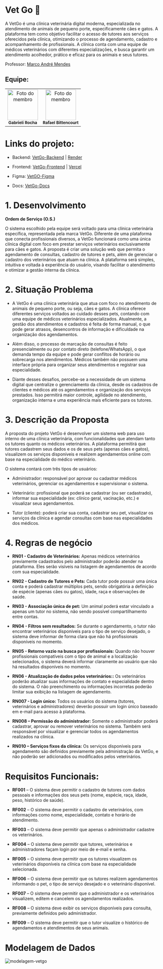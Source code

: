 # Vet Go 🐾 

A VetGo é uma clínica veterinária digital moderna, especializada no atendimento de animais de pequeno porte, especificamente cães e gatos. A plataforma tem como objetivo facilitar o acesso de tutores aos serviços oferecidos pela clínica, otimizando o processo de agendamento, cadastro e acompanhamento de profissionais. A clínica conta com uma equipe de médicos veterinários com diferentes especializações, e busca garantir um atendimento acolhedor, prático e eficaz para os animais e seus tutores.

Professor: [Marco André Mendes](github.com/marcoandre)

## Equipe:

<table>
  <tr>
    <td align="center">
      <img src="https://github.com/GabrieliMarta.png" width="100px;" alt="Foto do membro"/><br />
      <sub><b>Gabrieli Rocha</b></sub>
    </td>
    <td align="center">
      <img src="https://github.com/Rafabitte17.png" width="100px;" alt="Foto do membro"/><br />
      <sub><b> Rafael Bittencourt</b></sub>
    </td>
  </tr>
</table>

# Links do projeto:

-   Backend: [VetGo-Backend](https://github.com/VetGoDev7/VetGo-Backend.git) | [Render](https://vetgo-backend.onrender.com)
-   Frontend: [VetGo-Frontend](https://github.com/VetGoDev7/VetGo-Frontend.git) | [Vercel](https://vet-go-frontend.vercel.app/home)
  
-   Figma: [VetGO-Figma](https://www.figma.com/design/4HrIaF1HcX1gVBJ93KZihL/VetGo?node-id=0-1&t=HmxWiTJKUazFVIeo-1)
-   Docs: [VetGo-Docs](https://github.com/VetGoDev7/.github.git)


# 1. Desenvolvimento

 **Ordem de Serviço (O.S.)**

O sistema escolhido pela equipe será voltado para uma clínica veterinária específica, representada pela marca VetGo. Diferente de uma plataforma que conecta profissionais diversos, a VetGo funcionará como uma única clínica digital com foco em prestar serviços veterinários exclusivamente para cães e gatos. A proposta é criar uma solução web que permita o agendamento de consultas, cadastro de tutores e pets, além de gerenciar o cadastro dos veterinários que atuam na clínica. A plataforma será simples, intuitiva e voltada à experiência do usuário, visando facilitar o atendimento e otimizar a gestão interna da clínica.


# 2. Situação Problema

- A VetGo é uma clínica veterinária que atua com foco no atendimento de animais de pequeno porte, ou seja, cães e gatos. A clínica oferece diferentes serviços voltados ao cuidado desses pets, contando com uma equipe de médicos veterinários especializados. Atualmente, a gestão dos atendimentos e cadastros é feita de forma manual, o que pode gerar atrasos, desencontros de informação e dificuldade na organização dos agendamentos.

- Além disso, o processo de marcação de consultas é feito presencialmente ou por contato direto (telefone/WhatsApp), o que demanda tempo da equipe e pode gerar conflitos de horário ou sobrecarga nos atendimentos. Médicos também não possuem uma interface própria para organizar seus atendimentos e registrar sua especialidade.

- Diante desses desafios, percebe-se a necessidade de um sistema digital que centralize o gerenciamento da clínica, desde os cadastros de clientes e médicos até os agendamentos e organização dos serviços prestados. Isso permitirá maior controle, agilidade no atendimento, organização interna e uma experiência mais eficiente para os tutores.


# 3. Descrição da Proposta 

A proposta do projeto VetGo é desenvolver um sistema web para uso interno de uma clínica veterinária, com funcionalidades que atendam tanto os tutores quanto os médicos veterinários. A plataforma permitirá que tutores cadastrem seus dados e os de seus pets (apenas cães e gatos), visualizem os serviços disponíveis e realizem agendamentos online com base na especialidade do médico veterinário.

O sistema contará com três tipos de usuários:

- Administrador: responsável por aprovar ou cadastrar médicos veterinários, gerenciar os agendamentos e supervisionar o sistema.

- Veterinário: profissional que poderá se cadastrar (ou ser cadastrado), informar sua especialidade (ex: clínico geral, vacinação, etc.) e visualizar seus agendamentos.

- Tutor (cliente): poderá criar sua conta, cadastrar seu pet, visualizar os serviços da clínica e agendar consultas com base nas especialidades dos médicos.

# 4. Regras de negócio

- **RN01 - Cadastro de Veterinários:** Apenas médicos veterinários previamente cadastrados pelo administrador poderão atender na plataforma. Eles serão visíveis na listagem de agendamentos de acordo com sua especialidade.

- **RN02 - Cadastro de Tutores e Pets:** Cada tutor pode possuir uma única conta e poderá cadastrar múltiplos pets, sendo obrigatória a definição de espécie (apenas cães ou gatos), idade, raça e observações de saúde.

- **RN03 - Associação única de pet:** Um animal poderá estar vinculado a apenas um tutor no sistema, não sendo possível compartilhamento entre contas.

- **RN04 -  Filtros sem resultados:** Se durante o agendamento, o tutor não encontrar veterinários disponíveis para o tipo de serviço desejado, o sistema deve informar de forma clara que não há profissionais disponíveis no momento.

- **RN05 - Retorno vazio na busca por profissionais:** Quando não houver profissionais compatíveis com o tipo de animal e a localização selecionados, o sistema deverá informar claramente ao usuário que não há resultados disponíveis no momento.
  
- **RN06 - Atualização de dados pelos veterinários::** Os veterinários poderão atualizar suas informações de contato e especialidade dentro do sistema. O não preenchimento ou informações incorretas poderão limitar sua exibição na listagem de agendamento.

- **RN007 -  Login único:** Todos os usuários do sistema (tutores, veterinários e administradores) deverão possuir um login único baseado em e-mail para acesso à plataforma.

- **RN008 – Permissão do administrador:** Somente o administrador poderá cadastrar, aprovar ou remover veterinários no sistema. Também será responsável por visualizar e gerenciar todos os agendamentos realizados na clínica.

- **RN010 – Serviços fixos da clínica:** Os serviços disponíveis para agendamento são definidos previamente pela administração da VetGo, e não poderão ser adicionados ou modificados pelos veterinários.



# Requisitos Funcionais:




- **RF001** – O sistema deve permitir o cadastro de tutores com dados pessoais e informações dos seus pets (nome, espécie, raça, idade, peso, histórico de saúde).

- **RF002** – O sistema deve permitir o cadastro de veterinários, com informações como nome, especialidade, contato e horário de atendimento.

- **RF003** – O sistema deve permitir que apenas o administrador cadastre os veterinários.

- **RF004** – O sistema deve permitir que tutores, veterinários e administradores façam login por meio de e-mail e senha.

- **RF005** – O sistema deve permitir que os tutores visualizem os veterinários disponíveis na clínica com base na especialidade selecionada.

- **RF006** – O sistema deve permitir que os tutores realizem agendamentos informando o pet, o tipo de serviço desejado e o veterinário disponível.

- **RF007** – O sistema deve permitir que o administrador e os veterinários visualizem, editem e cancelem os agendamentos realizados.

- **RF008** – O sistema deve exibir os serviços disponíveis para consulta, previamente definidos pelo administrador.

- **RF009** – O sistema deve permitir que o tutor visualize o histórico de agendamentos e atendimentos de seus animais.





# Modelagem de Dados

![modelagem-vetgo]()

  
